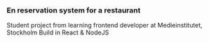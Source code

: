 ### En reservation system for a restaurant
Student project from learning frontend developer at Medieinstitutet, Stockholm
Build in React & NodeJS
